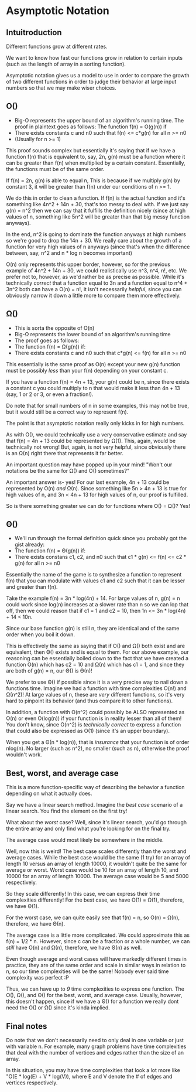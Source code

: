 # Asymptotic Notation

## Intuitroduction
Different functions grow at different rates. 

We want to know how fast our functions grow in relation to certain inputs (such as the length of array in a sorting function).

Asymptotic notation gives us a model to use in order to compare the growth of two different functions in order to judge their behavior at large input numbers so that we may make wiser choices. 

## O()
- Big-O represents the upper bound of an algorithm's running time.
The proof in plaintext goes as follows:
The function f(n) = O(g(n)) if
- There exists constants c and n0 such that f(n) <= c*g(n) for all n >= n0
- (Usually for n >= 1)

This proof sounds complex but essentially it's saying that if we have a function f(n) that is equivalent to, say, 2n, 
g(n) must be a function where it can be greater than f(n) when multiplied by a certain constant. Essentially, the functions must be of the same order. 

If f(n) = 2n, g(n) is able to equal n, This is because if we multiply g(n) by constant 3, it will be greater than f(n) under our conditions of n >= 1. 

We do this in order to clean a function. If f(n) is the actual function and it's something like 4n^2 + 14n + 30, that's too messy to deal with. If we just say g(n) = n^2 then we can say that it fulfills the definition nicely (since at high values of n, something like 5n^2 will be greater than that big messy function anyways). 

In the end, n^2 is going to dominate the function anyways at high numbers so we're good to drop the 14n + 30. We really care about the growth of a function for very high values of n anyways (since that's when the difference between, say, n^2 and n * log n becomes important)

O(n) only represents this upper border, however, so for the previous example of 4n^2 + 14n + 30, we could realistically use n^3, n^4, n!, etc. We prefer not to, however, as we'd rather be as precise as possible. While it's technically *correct* that a function equal to 3n and a function equal to n^4 + 3n^2 both can have a O(n) = n!, it isn't necessarily *helpful*, since you can obviously narrow it down a little more to compare them more effectively.

## Ω()
- This is sorta the opposite of O(n)
- Big-Ω represents the lower bound of an algorithm's running time
- The proof goes as follows:
- The function f(n) = Ω(g(n)) if:
- There exists constants c and n0 such that c*g(n) <= f(n) for all n >= n0

This essentially is the same proof as O(n) except your new g(n) function must be possibly *less* than your f(n) depending on your constant c. 

If you have a function f(n) = 4n + 13, your g(n) could be n, since there exists a constant c you could multiply to n that would make it less than 4n + 13 (say, 1 or 2 or 3, or even a fraction!). 

Do note that for small numbers of n in some examples, this may not be true, but it would still be a correct way to represent f(n).

The point is that asymptotic notation really only kicks in for high numbers. 

As with O(), we could technically use a very conservative estimate and say that f(n) = 4n + 13 could be represented by Ω(1). This, again, would be technically not wrong! But, again, is not very helpful, since obviously there is an Ω(n) right there that represents it far better. 

An important question may have popped up in your mind! "Won't our notations be the same for Ω() and O() sometimes?"

An important answer is- yes! For our last example, 4n + 13 could be represented by O(n) *and* Ω(n). Since something like 5n > 4n + 13 is true for high values of n, and 3n < 4n + 13 for high values of n, our proof is fulfilled. 

So is there something greater we can do for functions where O() = Ω()? Yes!

## Θ()
- We'll run through the formal definition quick since you probably got the gist already:
- The function f(n) = Θ(g(n)) if:
- There exists constans c1, c2, and n0 such that c1 * g(n) <= f(n) <= c2 * g(n) for all n >= n0

Essentially the name of the game is to synthesize a function to represent f(n) that you can modulate with values c1 and c2 such that it can be lesser and greater than f(n). 

Take the example f(n) = 3n * log(4n) + 14. For large values of n, g(n) = n could work since log(n) increases at a slower rate than n so we can lop that off, then we could reason that if c1 = 1 and c2 = 10, then 1n <= 3n * log(4n) + 14 < 10n. 

Since our base function g(n) is still n, they are identical and of the same order when you boil it down. 

This is effectively the same as saying that if O() and Ω() both exist and are equivalent, then Θ() exists and is equal to them. For our above example, our reasoning can be essentially boiled down to the fact that we have created a function O(n) which has c2 = 10 and Ω(n) which has c1 = 1, and since they are both of g(n) = n, our Θ() is Θ(n)!

We prefer to use Θ() if possible since it is a very precise way to nail down a functions time. Imagine we had a function with time complexities O(n!) and Ω(n^2)! At large values of n, these are *very* different functions, so it's very hard to pinpoint its behavior (and thus compare it to other functions). 

In addition, a function with O(n^2) could possibly be ALSO represented as O(n) or even O(log(n)) if your function is in reality lesser than all of them! You don't know, since O(n^2) is *technically correct* to express a function that could also be expressed as O(1) (since it's an upper boundary). 

When you get a Θ(n * log(n)), that is *insurance* that your function is of order nlog(n). No larger (such as n^2), no smaller (such as n), otherwise the proof wouldn't work. 


## Best, worst, and average case
This is a more function-specific way of describing the behavior a function depending on what it actually does. 

Say we have a linear search method. Imagine the *best case* scenario of a linear search. You find the element on the first try!

What about the *worst* case? Well, since it's linear search, you'd go through the entire array and only find what you're looking for on the final try. 

The average case would most likely be somewhere in the middle. 

Well, now this is weird! The best case scales differently than the worst and average cases. While the best case would be the same (1 try) for an array of length 10 versus an array of length 10000, it wouldn't quite be the same for average or worst. Worst case would be 10 for an array of length 10, and 10000 for an array of length 10000. The average case would be 5 and 5000 respectively.

So they scale differently! In this case, we can express their time complexities differently! For the best case, we have O(1) = Ω(1), therefore, we have Θ(1). 

For the worst case, we can quite easily see that f(n) = n, so O(n) = Ω(n), therefore, we have Θ(n). 

The average case is a little more complicated. We could approximate this as f(n) = 1/2 * n. However, since c can be a fraction or a whole number, we can *still* have O(n) and Ω(n), therefore, we have Θ(n) as well. 

Even though average and worst cases will have markedly different times in practice, they are of the same order and scale in similar ways in relation to n, so our time complexities will be the same! Nobody ever said time complexity was perfect :P

Thus, we can have up to *9* time complexities to express one function. The O(), Ω(), and Θ() for the best, worst, and average case. Usually, however, this doesn't happen, since if we have a Θ() for a function we really dont need the O() or Ω() since it's kinda implied. 

## Final notes
Do note that we don't necessarily need to only deal in one variable or just with variable n. For example, many graph problems have time complexities that deal with the number of vertices and edges rather than the size of an array. 

In this situation, you may have time complexities that look a lot more like "O(E * log(E) + V * log(V)), where E and V denote the # of edges and vertices respectively. 

